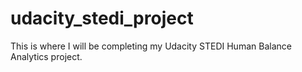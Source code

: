 # udacity_stedi_project
This is where I will be completing my Udacity STEDI Human Balance Analytics project.
